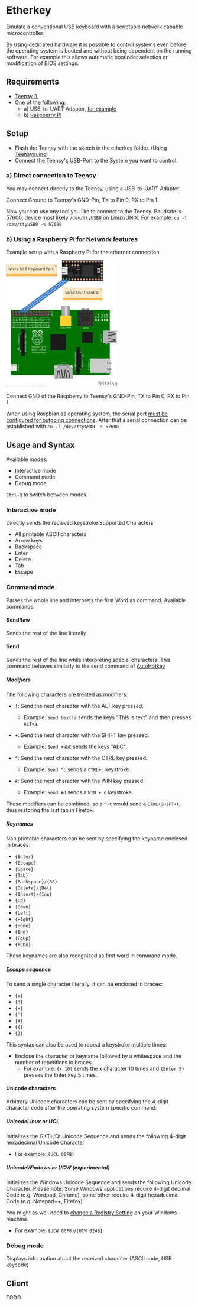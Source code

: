 Etherkey
========
Emulate a conventional USB keyboard with a scriptable network capable microcontroller.

By using dedicated hardware it is possible to control systems even before the operating system is booted and without being dependent on the running software. For example this allows automatic bootloder selectios or modification of BIOS settings.

Requirements
------------
* [Teensy 3](https://www.pjrc.com/teensy/index.html),
* One of the following:
  * a) USB-to-UART Adapter, [for example](http://www.adafruit.com/product/954)
  * b) [Raspberry PI](http://www.raspberrypi.org/)

Setup
-------
* Flash the Teensy with the sketch in the etherkey folder. (Using [Teensyduino](https://www.pjrc.com/teensy/teensyduino.html))
* Connect the Teensy's USB-Port to the System you want to control.

### a) Direct connection to Teensy
You may connect directly to the Teensy, using a USB-to-UART Adapter.

Connect Ground to Teensy's GND-Pin, TX to Pin 0, RX to Pin 1.

Now you can use any tool you like to connect to the Teensy. Baudrate is 57600, device most likely `/dev/ttyUSB0` on Linux/UNIX. For example: `cu -l /dev/ttyUSB0 -s 57600`

### b) Using a Raspberry PI for Network features
Example setup with a Raspberry PI for the ethernet connection.

![](doc/teensy-pi_bb.png)

Connect GND of the Raspberry to Teensy's GND-Pin, TX to Pin 0, RX to Pin 1.


When using Raspbian as operating system, the serial port [must be configured for outgoing connections](http://elinux.org/RPi_Serial_Connection#Connection_to_a_microcontroller_or_other_peripheral).
After that a serial connection can be established with `cu -l /dev/ttyAMA0 -s 57600`


Usage and Syntax
-----

Available modes:

* Interactive mode
* Command mode
* Debug mode

`Ctrl-Q` to switch between modes.

### Interactive mode
Directly sends the recieved keystroke
Supported Characters

* All printable ASCII characters
* Arrow keys
* Backspace
* Enter
* Delete
* Tab
* Escape

### Command mode
Parses the whole line and interprets the first Word as command. Available commands:

#### SendRaw
Sends the rest of the line literally

#### Send
Sends the rest of the line while interpreting special characters.
This command behaves similarly to the send command of [AutoHotkey](http://ahkscript.org/docs/commands/Send.htm)


##### Modifiers
The following characters are treated as modifiers:

* `!`: Send the next character with the ALT key pressed.
	* Example: `Send text!a` sends the keys "This is text" and then presses `ALT+a`.

* `+`: Send the next character with the SHIFT key pressed.
	* Example: `Send +abC` sends the keys "AbC".

* `^`: Send the next character with the CTRL key pressed.
	* Example: `Send ^c` sends a `CTRL+c` keystroke.

* `#`: Send the next character with the WIN key pressed.
	* Example: `Send #d` sends a `WIN + d` keystroke.

These modifiers can be combined, so a `^+t` would send a `CTRL+SHIFT+t`, thus restoring the last tab in Firefox.

##### Keynames
Non printable characters can be sent by specifying the keyname enclosed in braces:

* `{Enter}`
* `{Escape}`
* `{Space}`
* `{Tab}`
* `{Backspace}/{BS}`
* `{Delete}/{Del}`
* `{Insert}/{Ins}`
* `{Up}`
* `{Down}`
* `{Left}`
* `{Right}`
* `{Home}`
* `{End}`
* `{PgUp}`
* `{PgDn}`

These keynames are also recognized as first word in command mode.

##### Escape sequence

To send a single character literally, it can be enclosed in braces:

* `{x}`
* `{!}`
* `{+}`
* `{^}`
* `{#}`
* `{{}`
* `{}}`

This syntax can also be used to repeat a keystroke multiple times:

* Enclose the character or keyname followed by a whitespace and the number of repetitions in braces.
	* For example: `{x 10}` sends the x character 10 times and `{Enter 5}` presses the Enter key 5 times.

#### Unicode characters
Arbitrary Unicode characters can be sent by specifying the 4-digit character code after the operating system specific command:

##### UnicodeLinux or UCL
Initializes the GKT+/Qt Unicode Sequence and sends the following 4-digit hexadecimal Unicode Character.
* For example: `{UCL 00F8}`

##### UnicodeWindows or UCW (experimental)
Initializes the Windows Unicode Sequence and sends the following Unicode Character. Please note: Some Windows applications require 4-digit decimal Code (e.g. Wordpad, Chrome), some other require 4-digit hexadecimal Code (e.g. Notepad++, Firefox)

You might as well need to [change a Registry Setting](http://en.wikipedia.org/wiki/Unicode_input#In_Microsoft_Windows) on your Windows machine.
* For example: `{UCW 00F8}`/`{UCW 0248}`


### Debug mode
Displays information about the received character (ASCII code, USB keycode)


Client
-----
TODO

